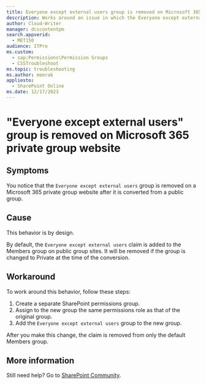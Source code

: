 ```yaml
---
title: Everyone except external users group is removed on Microsoft 365
description: Works around an issue in which the Everyone except external users group is removed by a managed service account on private group sites.
author: Cloud-Writer
manager: dcscontentpm
search.appverid: 
  - MET150
audience: ITPro
ms.custom: 
  - sap:Permissions\Permission Groups
  - CSSTroubleshoot
ms.topic: troubleshooting
ms.author: meerak
appliesto: 
  - SharePoint Online
ms.date: 12/17/2023
---
```


# "Everyone except external users" group is removed on Microsoft 365 private group website

## Symptoms

You notice that the `Everyone except external users` group is removed on a Microsoft 365 private group website after it is converted from a public group.

## Cause

This behavior is by design.

By default, the `Everyone except external users` claim is added to the Members group on public group sites. It will be removed if the group is changed to Private at the time of the conversion.

## Workaround

To work around this behavior, follow these steps:

1. Create a separate SharePoint permissions group.
2. Assign to the new group the same permissions role as that of the original group.
3. Add the `Everyone except external users` group to the new group.

After you make this change, the claim is removed from only the default Members group.

## More information

Still need help? Go to [SharePoint Community](https://techcommunity.microsoft.com/t5/sharepoint/ct-p/SharePoint).
